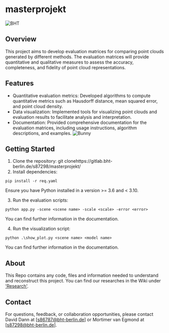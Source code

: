 # masterprojekt
![BHT](https://www.bht-berlin.de/configuration/Resources/Public/assets/images/BHT_Logo_print.png)

## Overview
This project aims to develop evaluation matrices for comparing point clouds generated by different methods. The evaluation matrices will provide quantitative and qualitative measures to assess the accuracy, completeness, and fidelity of point cloud representations.

## Features
- Quantitative evaluation metrics: Developed algorithms to compute quantitative metrics such as Hausdorff distance, mean squared error, and point cloud density.
- Data visualization: Implemented tools for visualizing point clouds and evaluation results to facilitate analysis and interpretation.
- Documentation: Provided comprehensive documentation for the evaluation matrices, including usage instructions, algorithm descriptions, and examples.
![Bunny](https://i.imgur.com/2NXEUTK.png)

## Getting Started
1. Clone the repository: git clonehttps://gitlab.bht-berlin.de/s87298/masterprojekt/
2. Install dependencies:

```pip install -r req.yaml```

Ensure you have Python installed in a version >= 3.6 and < 3.10.

3. Run the evaluation scripts: 

```python app.py -scene <scene name> -scale <scale> -error <error>```

You can find further information in the documentation.

4. Run the visualization script:

```python .\show_plot.py <scene name> <model name>```

You can find further information in the documentation.

## About 
This Repo contains any code, files and information needed to understand and reconstruct this project. 
You can find our researches in the Wiki under ['Research'](https://gitlab.bht-berlin.de/s87298/masterprojekt/-/wikis/Research).

## Contact
For questions, feedback, or collaboration opportunities, please contact David Dann at [s86787@bht-berlin.de] or Mortimer van Egmond at [s87298@bht-berlin.de].

